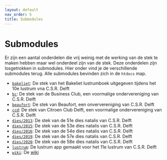 ```yaml
---
layout: default
nav_order: 5
title: Submodules
---
```


# Submodules

Er zijn een aantal onderdelen die vrij weinig met de werking van de stek te maken hebben maar wel onderdeel zijn van de stek. Deze onderdelen zijn losgetrokken in submodules. Hier onder vind je de verschillende submodules terug. Alle submodules bevinden zich in de `htdocs` map.

* [`bakeliet`](https://github.com/csrdelft/bakeliet): De stek van het Bakeliet lustrumboek uitgegeven tijdens het 10e lustrum vna C.S.R. Delft
* [`bc`](https://github.com/csrdelft/bc): De stek van de Business Club, een voormalige ondervereniging van C.S.R. Delft
* [`beaufort`](https://github.com/csrdelft/beaufort): De stek van Beaufort, een onververeniging van C.S.R. Delft
* [`ccd`](https://github.com/csrdelft/ccd): De stek van Citroen Club Delft, een voormalige ondervereniging van C.S.R. Delft
* [`dies/2013`](https://github.com/csrdelft/dies2013): De stek van de 51e dies natalis van C.S.R. Delft
* [`dies/2015`](https://github.com/csrdelft/dies2015): De stek van de 53e dies natalis van C.S.R. Delft
* [`dies/2016`](https://github.com/csrdelft/dies2016): De stek van de 54e dies natalis van C.S.R. Delft
* [`dies/2019`](https://github.com/csrdelft/dies2019): De stek van de 57e dies natalis van C.S.R. Delft
* [`dies/2020`](https://github.com/csrdelft/dies2020): De stek van de 58e dies natalis van C.S.R. Delft
* [`lustrum`](https://github.com/csrdelft/lustrum): De lustrum app gemaakt voor het 11e lustrum van C.S.R. Delft
* [`wiki`](https://github.com/csrdelft/wiki): De [wiki](onderdelen/wiki.md)
